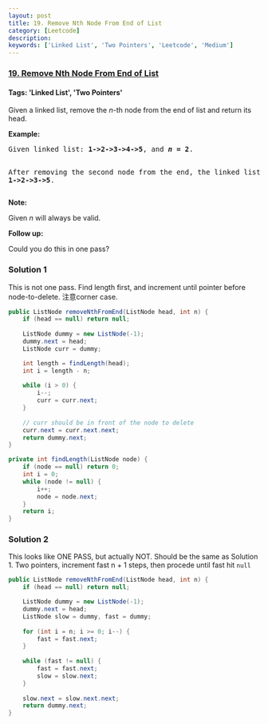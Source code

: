 ```yaml
---
layout: post
title: 19. Remove Nth Node From End of List
category: [Leetcode]
description: 
keywords: ['Linked List', 'Two Pointers', 'Leetcode', 'Medium']
---
```

### [19. Remove Nth Node From End of List](https://leetcode.com/problems/remove-nth-node-from-end-of-list)

#### Tags: 'Linked List', 'Two Pointers'

<div class="content__u3I1 question-content__JfgR"><div><p>Given a linked list, remove the <em>n</em>-th node from the end of list and return its head.</p>
<p><strong>Example:</strong></p>
<pre>Given linked list: <strong>1-&gt;2-&gt;3-&gt;4-&gt;5</strong>, and <strong><em>n</em> = 2</strong>.

After removing the second node from the end, the linked list becomes <strong>1-&gt;2-&gt;3-&gt;5</strong>.
</pre>
<p><strong>Note:</strong></p>
<p>Given <em>n</em> will always be valid.</p>
<p><strong>Follow up:</strong></p>
<p>Could you do this in one pass?</p>
</div></div>

### Solution 1
This is not one pass. Find length first, and increment until pointer before node-to-delete.
注意corner case.
```java
public ListNode removeNthFromEnd(ListNode head, int n) {
    if (head == null) return null;
    
    ListNode dummy = new ListNode(-1);
    dummy.next = head;
    ListNode curr = dummy;

    int length = findLength(head);
    int i = length - n;
    
    while (i > 0) {
        i--;
        curr = curr.next;
    }
    
    // curr should be in front of the node to delete
    curr.next = curr.next.next;
    return dummy.next;
}

private int findLength(ListNode node) {
    if (node == null) return 0;
    int i = 0;
    while (node != null) {
        i++;
        node = node.next;
    }
    return i;
}
```

### Solution 2
This looks like ONE PASS, but actually NOT. Should be the same as Solution 1.
Two pointers, increment fast n + 1 steps, then procede until fast hit `null`
```java
public ListNode removeNthFromEnd(ListNode head, int n) {
    if (head == null) return null;

    ListNode dummy = new ListNode(-1);
    dummy.next = head;
    ListNode slow = dummy, fast = dummy;
    
    for (int i = n; i >= 0; i--) {
        fast = fast.next;
    }
    
    while (fast != null) {
        fast = fast.next;
        slow = slow.next;
    }
    
    slow.next = slow.next.next;
    return dummy.next;
}
```